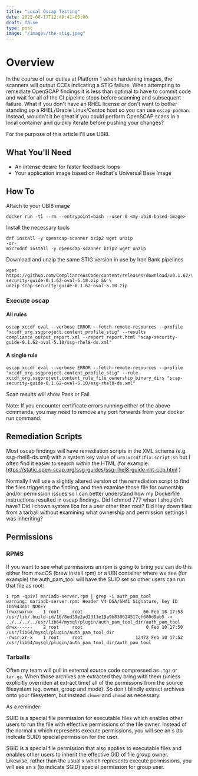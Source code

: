 ```yaml
---
title: "Local Oscap Testing"
date: 2022-08-17T12:49:41-05:00
draft: false
type: post
image: "/images/the-stig.jpeg"
---
```


# Overview
In the course of our duties at Platform 1 when hardening images, the scanners will output CCEs indicating a STIG failure. When attempting to remediate OpenSCAP findings it is less than optimal to have to commit code and wait for all of the CI pipeline steps before scanning and subsequent failure.
What if you don't have an RHEL license or don't want to bother standing up a RHEL/Oracle Linux/Centos host so you can use `oscap-podman`. Instead, wouldn't it be great if you could perform OpenSCAP scans in a local container and quickly iterate before pushing your changes?

For the purpose of this article I'll use UBI8.

## What You'll Need
- An intense desire for faster feedback loops
- Your application image based on Redhat's Universal Base Image

## How To
Attach to your UBI8 image

`docker run -ti --rm --entrypoint=bash --user 0 <my-ubi8-based-image>`

Install the necessary tools

```
dnf install -y openscap-scanner bzip2 wget unzip
-or-
microdnf install -y openscap-scanner bzip2 wget unzip
```

Download and unzip the same STIG version in use by Iron Bank pipelines

```
wget https://github.com/ComplianceAsCode/content/releases/download/v0.1.62/scap-security-guide-0.1.62-oval-5.10.zip && \
unzip scap-security-guide-0.1.62-oval-5.10.zip
```

### Execute oscap

#### All rules
```
oscap xccdf eval --verbose ERROR --fetch-remote-resources --profile "xccdf_org.ssgproject.content_profile_stig" --results compliance_output_report.xml --report report.html "scap-security-guide-0.1.62-oval-5.10/ssg-rhel8-ds.xml"
```
 
#### A single rule
```
oscap xccdf eval --verbose ERROR --fetch-remote-resources --profile "xccdf_org.ssgproject.content_profile_stig" --rule xccdf_org.ssgproject.content_rule_file_ownership_binary_dirs "scap-security-guide-0.1.62-oval-5.10/ssg-rhel8-ds.xml"
```

Scan results will show Pass or Fail.

Note: If you encounter certificate errors running either of the above commands, you may need to remove any port forwards from your docker run command.

## Remediation Scripts
Most oscap findings will have remediation scripts in the XML schema (e.g. ssg-rhel8-ds.xml) with a system key value of `urn:xccdf:fix:script:sh` but I often find it easier to search within the HTML (for example: https://static.open-scap.org/ssg-guides/ssg-rhel8-guide-rht-ccp.html )

Normally I will use a slightly altered version of the remediation script to find the files triggering the finding, and then examine those file for ownership and/or permission issues so I can better understand how my Dockerfile instructions resulted in oscap findings. Did I chmod 777 when I shouldn't have? Did I chown system libs for a user other than root? Did I lay down files from a tarball without examining what ownership and permission settings I was inheriting?

## Permissions

### RPMS
If you want to see what permissions an rpm is going to bring you can do this either from macOS (brew install rpm) or a UBI container where we see (for example) the auth_pam_tool will have the SUID set so other users can run that file as root:

```
❯ rpm -qpivl mariadb-server.rpm | grep -i auth_pam_tool
warning: mariadb-server.rpm: Header V4 DSA/SHA1 Signature, key ID 1bb943db: NOKEY
lrwxrwxrwx    1 root     root                       66 Feb 10 17:53 /usr/lib/.build-id/16/8ed39e2ad2311e19a9b830624517cf680d9ab5 -> ../../../../usr/lib64/mysql/plugin/auth_pam_tool_dir/auth_pam_tool
drwx------    2 root     root                        0 Feb 10 17:50 /usr/lib64/mysql/plugin/auth_pam_tool_dir
-rwsr-xr-x    1 root     root                    12472 Feb 10 17:52 /usr/lib64/mysql/plugin/auth_pam_tool_dir/auth_pam_tool
```

### Tarballs
Often my team will pull in external source code compressed as `.tgz` or `tar.gz`. When those archives are extracted they bring with them (unless explicitly overriden at extract time) all of the permissons from the source filesystem (eg. owner, group and mode). So don't blindly extract archives onto your filesystem, but instead `chown` and `chmod` as necessary.

As a reminder:

SUID is a special file permission for executable files which enables other users to run the file with effective permissions of the file owner. Instead of the normal x which represents execute permissions, you will see an s (to indicate SUID) special permission for the user.

SGID is a special file permission that also applies to executable files and enables other users to inherit the effective GID of file group owner. Likewise, rather than the usual x which represents execute permissions, you will see an s (to indicate SGID) special permission for group user.